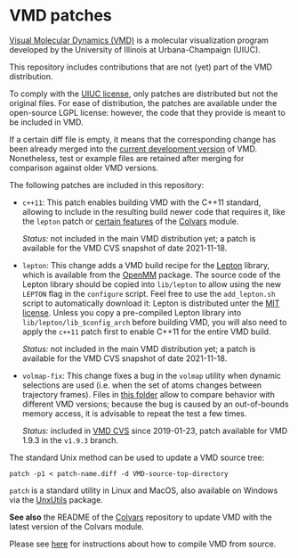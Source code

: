 # VMD patches

[Visual Molecular Dynamics (VMD)](http://www.ks.uiuc.edu/Research/vmd) is a molecular visualization program developed by the University of Illinois at Urbana-Champaign (UIUC).

This repository includes contributions that are not (yet) part of the VMD distribution.

To comply with the [UIUC license](http://www.ks.uiuc.edu/Research/vmd/current/LICENSE.html), only patches are distributed but not the original files.  For ease of distribution, the patches are available under the open-source LGPL license: however, the code that they provide is meant to be included in VMD.

If a certain diff file is empty, it means that the corresponding change has been already merged into the [current development version](https://www.ks.uiuc.edu/Research/vmd/doxygen/cvsget.html) of VMD.  Nonetheless, test or example files are retained after merging for comparison against older VMD versions.

The following patches are included in this repository:


- `c++11`: This patch enables building VMD with the C++11 standard, allowing to include in the resulting build newer code that requires it, like the `lepton` patch or [certain features](https://colvars.github.io/README-c++11.html) of the [Colvars](https://colvars.github.io) module.

  _Status:_ not included in the main VMD distribution yet; a patch is available for the VMD CVS snapshot of date 2021-11-18.


- `lepton`: This change adds a VMD build recipe for the [Lepton](https://simtk.org/projects/lepton) library, which is available from the [OpenMM](https://github.com/openmm/openmm) package.  The source code of the Lepton library should be copied into `lib/lepton` to allow using the new `LEPTON` flag in the `configure` script.  Feel free to use the `add_lepton.sh` script to automatically download it: Lepton is distributed unter the [MIT license](https://opensource.org/licenses/MIT).  Unless you copy a pre-compiled Lepton library into `lib/lepton/lib_$config_arch` before building VMD, you will also need to apply the `c++11` patch first to enable C++11 for the entire VMD build.

  _Status:_ not included in the main VMD distribution yet; a patch is available for the VMD CVS snapshot of date 2021-11-18.


- `volmap-fix`: This change fixes a bug in the `volmap` utility when dynamic selections are used (i.e. when the set of atoms changes between trajectory frames).  Files in [this folder](volmap-fix/test) allow to compare behavior with different VMD versions; because the bug is caused by an out-of-bounds memory access, it is advisable to repeat the test a few times.

  _Status:_ included in [VMD CVS](https://www.ks.uiuc.edu/Research/vmd/doxygen/cvsget.html) since 2019-01-23, patch available for VMD 1.9.3 in the `v1.9.3` branch.

The standard Unix method can be used to update a VMD source tree:
```
patch -p1 < patch-name.diff -d VMD-source-top-directory
```
`patch` is a standard utility in Linux and MacOS, also available on Windows via the [UnxUtils](https://sourceforge.net/projects/unxutils/) package.

**See also** the README of the [Colvars](https://github.com/Colvars/colvars) repository to update VMD with the latest version of the Colvars module.

Please see [here](http://www.ks.uiuc.edu/Research/vmd/doxygen/compiling.html#compiling) for instructions about how to compile VMD from source.
